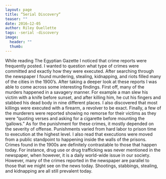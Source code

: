 ```yaml
---
layout: page
title: “Serial Discovery“
teaser: ""
date: 2016–12-05
author: Riley Ouellette
tags: -serial -discovery
image:
  header: ""
  thumb:
---
```


While reading The Egyptian Gazette I noticed that crime reports were frequently posted. I wanted to question what type of crimes were committed and exactly how they were executed. After searching through the newspaper I found murdering, stealing, kidnapping, and riots filled many of the cities in the 1900’s. After taking a deeper look at these reports I was able to come across some interesting findings. First off, many of the murders happened in a savagery manner. For example a man slew his victim with a knife before sunset, and after killing him, he cut his fingers and stabbed his dead body in nine different places. I also discovered that most killings were executed with a firearm, a revolver to be exact. Finally, a few of the murderers were reported showing no remorse for their victims as they were “quoting verses and asking for a cigarette before mounting the ‘gallows.” As for the punishment for these crimes, it mostly depended on the severity of offense. Punishments varied from hard labor to prison time to execution at the highest level. I also read that executions were moved from a public standpoint to happening inside the walls of the prisons. Crimes found in the 1900s are definitely contrastable to those that happen today. For instance, drug use or drug trafficking was never mentioned in the newspaper, when however, it is a daily world-wide issue in our society. However, many of the crimes reported in the newspaper are parallel to those that we might see on the news today. Shootings, stabbings, stealing, and kidnapping are all still prevalent today. 
